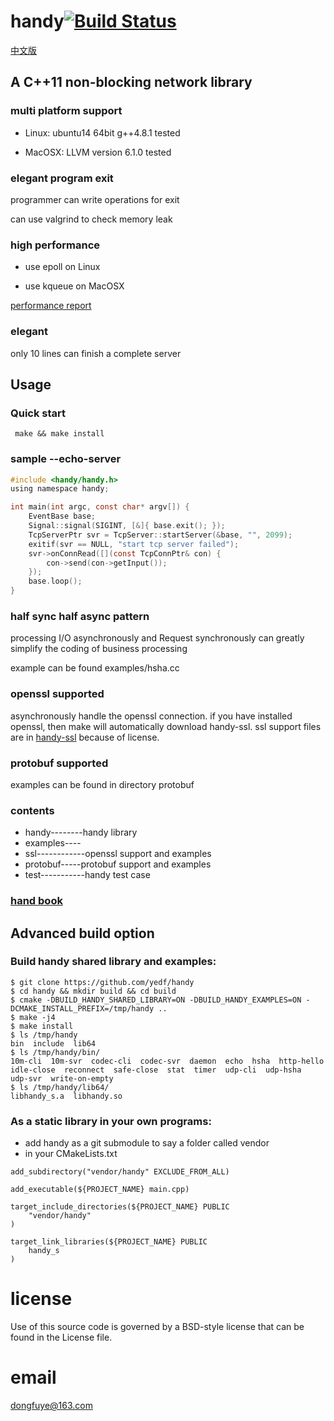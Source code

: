 handy[![Build Status](https://travis-ci.org/yedf/handy.png)](https://travis-ci.org/yedf/handy)
====
[中文版](https://github.com/yedf/handy/blob/master/README-cn.md)
## A C++11 non-blocking network library

### multi platform support

*   Linux: ubuntu14 64bit g++4.8.1 tested

*   MacOSX: LLVM version 6.1.0 tested

### elegant program exit

programmer can write operations for exit

can use valgrind to check memory leak

### high performance

*   use epoll on Linux

*   use kqueue on MacOSX

[performance report](http://www.oschina.net/p/c11-handy)
### elegant

only 10 lines can finish a complete server

## Usage

### Quick start
```
 make && make install
```

### sample --echo-server

```c
#include <handy/handy.h>
using namespace handy;

int main(int argc, const char* argv[]) {
    EventBase base;
    Signal::signal(SIGINT, [&]{ base.exit(); });
    TcpServerPtr svr = TcpServer::startServer(&base, "", 2099);
    exitif(svr == NULL, "start tcp server failed");
    svr->onConnRead([](const TcpConnPtr& con) {
        con->send(con->getInput());
    });
    base.loop();
}
```

### half sync half async pattern

processing I/O asynchronously and Request synchronously can greatly simplify the coding of business processing

example can be found examples/hsha.cc

### openssl supported

asynchronously handle the openssl connection. if you have installed openssl, then make will automatically download handy-ssl.
ssl support files are in [handy-ssl](https://github.com/yedf/handy-ssl.git) because of license.

### protobuf supported

examples can be found in directory protobuf

### contents

*   handy--------handy library  
*   examples---- 
*   ssl------------openssl support and examples 
*   protobuf-----protobuf support and examples
*   test-----------handy test case  

### [hand book](https://github.com/yedf/handy/blob/master/doc-cn.md)

## Advanced build option

### Build handy shared library and examples:
```
$ git clone https://github.com/yedf/handy
$ cd handy && mkdir build && cd build
$ cmake -DBUILD_HANDY_SHARED_LIBRARY=ON -DBUILD_HANDY_EXAMPLES=ON -DCMAKE_INSTALL_PREFIX=/tmp/handy ..
$ make -j4
$ make install
$ ls /tmp/handy
bin  include  lib64
$ ls /tmp/handy/bin/
10m-cli  10m-svr  codec-cli  codec-svr  daemon  echo  hsha  http-hello  idle-close  reconnect  safe-close  stat  timer  udp-cli  udp-hsha  udp-svr  write-on-empty
$ ls /tmp/handy/lib64/
libhandy_s.a  libhandy.so
```

### As a static library in your own programs:
* add handy as a git submodule to say a folder called vendor
* in your CMakeLists.txt

```
add_subdirectory("vendor/handy" EXCLUDE_FROM_ALL)

add_executable(${PROJECT_NAME} main.cpp)

target_include_directories(${PROJECT_NAME} PUBLIC
    "vendor/handy"
)

target_link_libraries(${PROJECT_NAME} PUBLIC
    handy_s
)
```

license
====
Use of this source code is governed by a BSD-style
license that can be found in the License file.

email
====
dongfuye@163.com

